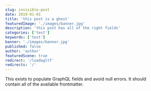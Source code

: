 ```yaml
---
slug: invisible-post
date: 2019-01-01
title: 'this post is a ghost'
featuredImage: './images/banner.jpg'
description: 'this post has all of the right fields'
categories: ['test']
keywords: ['test']
banner: './images/banner.jpg'
published: false
author: 'author'
featuredScene: true
redirect: '/loadagltf'
redirects: '/'
---
```


This exists to populate GraphQL fields and avoid null errors. It should contain all of the available frontmatter.
